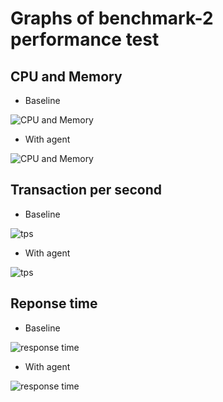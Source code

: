 # Graphs of benchmark-2 performance test

## CPU and Memory
* Baseline

![CPU and Memory](https://skyapmtest.github.io/page-resources/3.2/performance-results/benchmark-2/baseline/cpu-memory-baseline.png)

* With agent

![CPU and Memory](https://skyapmtest.github.io/page-resources/3.2/performance-results/benchmark-2/agent/cpu-memory-agent.png)


## Transaction per second
* Baseline

![tps](https://skyapmtest.github.io/page-resources/3.2/performance-results/benchmark-2/baseline/tps-baseline.png)

* With agent

![tps](https://skyapmtest.github.io/page-resources/3.2/performance-results/benchmark-2/agent/tps-agent.png)


## Reponse time
* Baseline

![response time](https://skyapmtest.github.io/page-resources/3.2/performance-results/benchmark-2/baseline/responsetime-baseline.png)

* With agent

![response time](https://skyapmtest.github.io/page-resources/3.2/performance-results/benchmark-2/agent/responsetime-agent.png)
